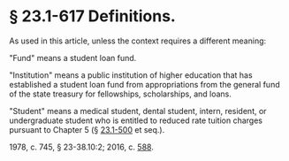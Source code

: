 # § 23.1-617 Definitions.

<p>As used in this article, unless the context requires a different meaning:</p><p>"Fund" means a student loan fund.</p><p>"Institution" means a public institution of higher education that has established a student loan fund from appropriations from the general fund of the state treasury for fellowships, scholarships, and loans.</p><p>"Student" means a medical student, dental student, intern, resident, or undergraduate student who is entitled to reduced rate tuition charges pursuant to Chapter 5 (§ <a href='http://law.lis.virginia.gov/vacode/23.1-500/'>23.1-500</a> et seq.).</p><p>1978, c. 745, § 23-38.10:2; 2016, c. <a href='http://lis.virginia.gov/cgi-bin/legp604.exe?161+ful+CHAP0588'>588</a>.</p>